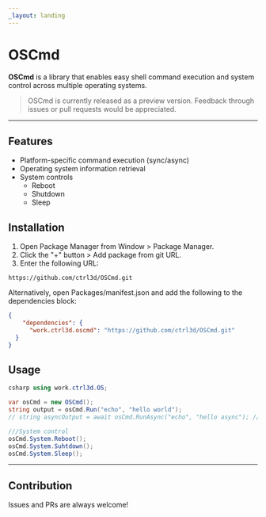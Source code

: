 ```yaml
---
_layout: landing
---
```


# OSCmd

**OSCmd** is a library that enables easy shell command execution and system control across multiple operating systems.

> OSCmd is currently released as a preview version. Feedback through issues or pull requests would be appreciated.

---
## Features

- Platform-specific command execution (sync/async)
- Operating system information retrieval
- System controls
    - Reboot
    - Shutdown
    - Sleep

## Installation

1. Open Package Manager from Window > Package Manager.
2. Click the "+" button > Add package from git URL.
3. Enter the following URL:

 ```
 https://github.com/ctrl3d/OSCmd.git
 ```

Alternatively, open Packages/manifest.json and add the following to the dependencies block:

```json
{
    "dependencies": {
      "work.ctrl3d.oscmd": "https://github.com/ctrl3d/OSCmd.git"
  }
}
```

## Usage

```csharp
csharp using work.ctrl3d.OS;

var osCmd = new OSCmd();
string output = osCmd.Run("echo", "hello world");
// string asyncOutput = await osCmd.RunAsync("echo", "hello async"); // Async

///System control
osCmd.System.Reboot();
osCmd.System.Suhtdown();
osCmd.System.Sleep();

```
---

## Contribution

Issues and PRs are always welcome!